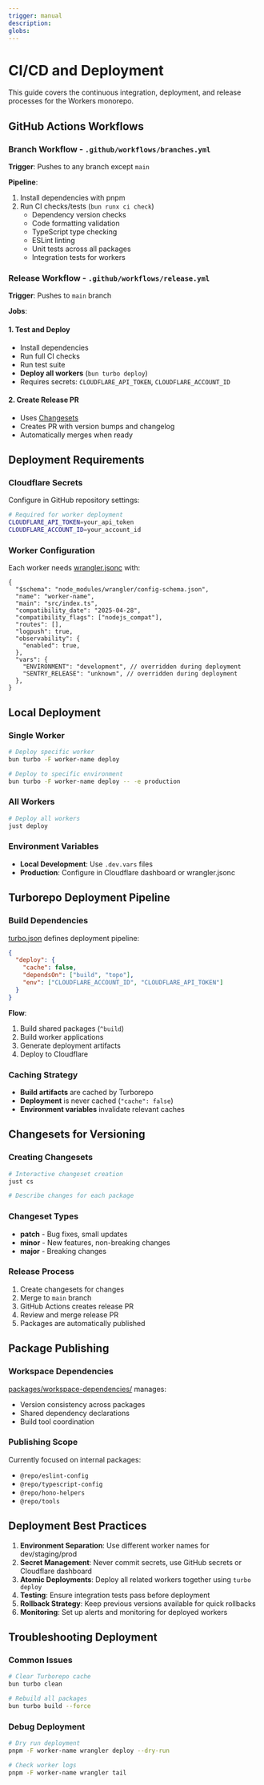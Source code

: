 ```yaml
---
trigger: manual
description:
globs:
---
```


# CI/CD and Deployment

This guide covers the continuous integration, deployment, and release processes for the Workers monorepo.

## GitHub Actions Workflows

### Branch Workflow - `.github/workflows/branches.yml`

**Trigger**: Pushes to any branch except `main`

**Pipeline**:

1. Install dependencies with pnpm
2. Run CI checks/tests (`bun runx ci check`)
   - Dependency version checks
   - Code formatting validation
   - TypeScript type checking
   - ESLint linting
   - Unit tests across all packages
   - Integration tests for workers

### Release Workflow - `.github/workflows/release.yml`

**Trigger**: Pushes to `main` branch

**Jobs**:

#### 1. Test and Deploy

- Install dependencies
- Run full CI checks
- Run test suite
- **Deploy all workers** (`bun turbo deploy`)
- Requires secrets: `CLOUDFLARE_API_TOKEN`, `CLOUDFLARE_ACCOUNT_ID`

#### 2. Create Release PR

- Uses [Changesets](mdc:https:/github.com/changesets/changesets)
- Creates PR with version bumps and changelog
- Automatically merges when ready

## Deployment Requirements

### Cloudflare Secrets

Configure in GitHub repository settings:

```bash
# Required for worker deployment
CLOUDFLARE_API_TOKEN=your_api_token
CLOUDFLARE_ACCOUNT_ID=your_account_id
```

### Worker Configuration

Each worker needs [wrangler.jsonc](mdc:apps/example-worker-echoback/wrangler.jsonc) with:

```jsonc
{
  "$schema": "node_modules/wrangler/config-schema.json",
  "name": "worker-name",
  "main": "src/index.ts",
  "compatibility_date": "2025-04-28",
  "compatibility_flags": ["nodejs_compat"],
  "routes": [],
  "logpush": true,
  "observability": {
    "enabled": true,
  },
  "vars": {
    "ENVIRONMENT": "development", // overridden during deployment
    "SENTRY_RELEASE": "unknown", // overridden during deployment
  },
}
```

## Local Deployment

### Single Worker

```bash
# Deploy specific worker
bun turbo -F worker-name deploy

# Deploy to specific environment
bun turbo -F worker-name deploy -- -e production
```

### All Workers

```bash
# Deploy all workers
just deploy
```

### Environment Variables

- **Local Development**: Use `.dev.vars` files
- **Production**: Configure in Cloudflare dashboard or wrangler.jsonc

## Turborepo Deployment Pipeline

### Build Dependencies

[turbo.json](mdc:turbo.json) defines deployment pipeline:

```json
{
  "deploy": {
    "cache": false,
    "dependsOn": ["build", "topo"],
    "env": ["CLOUDFLARE_ACCOUNT_ID", "CLOUDFLARE_API_TOKEN"]
  }
}
```

**Flow**:

1. Build shared packages (`^build`)
2. Build worker applications
3. Generate deployment artifacts
4. Deploy to Cloudflare

### Caching Strategy

- **Build artifacts** are cached by Turborepo
- **Deployment** is never cached (`"cache": false`)
- **Environment variables** invalidate relevant caches

## Changesets for Versioning

### Creating Changesets

```bash
# Interactive changeset creation
just cs

# Describe changes for each package
```

### Changeset Types

- **patch** - Bug fixes, small updates
- **minor** - New features, non-breaking changes
- **major** - Breaking changes

### Release Process

1. Create changesets for changes
2. Merge to `main` branch
3. GitHub Actions creates release PR
4. Review and merge release PR
5. Packages are automatically published

## Package Publishing

### Workspace Dependencies

[packages/workspace-dependencies/](mdc:packages/workspace-dependencies) manages:

- Version consistency across packages
- Shared dependency declarations
- Build tool coordination

### Publishing Scope

Currently focused on internal packages:

- `@repo/eslint-config`
- `@repo/typescript-config`
- `@repo/hono-helpers`
- `@repo/tools`

## Deployment Best Practices

1. **Environment Separation**: Use different worker names for dev/staging/prod
2. **Secret Management**: Never commit secrets, use GitHub secrets or Cloudflare dashboard
3. **Atomic Deployments**: Deploy all related workers together using `turbo deploy`
4. **Testing**: Ensure integration tests pass before deployment
5. **Rollback Strategy**: Keep previous versions available for quick rollbacks
6. **Monitoring**: Set up alerts and monitoring for deployed workers

## Troubleshooting Deployment

### Common Issues

```bash
# Clear Turborepo cache
bun turbo clean

# Rebuild all packages
bun turbo build --force
```

### Debug Deployment

```bash
# Dry run deployment
pnpm -F worker-name wrangler deploy --dry-run

# Check worker logs
pnpm -F worker-name wrangler tail
```
